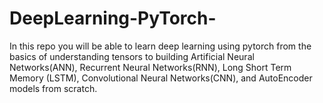 # DeepLearning-PyTorch-
In this repo you will be able to learn deep learning using pytorch from the basics of understanding tensors to building Artificial Neural Networks(ANN), Recurrent Neural Networks(RNN), Long Short Term Memory (LSTM), Convolutional Neural Networks(CNN), and AutoEncoder models from scratch.
